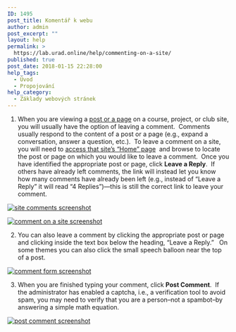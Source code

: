 ```yaml
---
ID: 1495
post_title: Komentář k webu
author: admin
post_excerpt: ""
layout: help
permalink: >
  https://lab.urad.online/help/commenting-on-a-site/
published: true
post_date: 2018-01-15 22:28:00
help_tags:
  - Úvod
  - Propojování
help_category:
  - Základy webových stránek
---
```

1. When you are viewing a <a title="Building blocks: posts, pages, widgets, and plugins" href="https://lab.urad.online/help/building-blocks-posts-pages-widgets-and-plugins/">post or a page</a> on a course, project, or club site, you will usually have the option of leaving a comment.  Comments usually respond to the content of a post or a page (e.g., expand a conversation, answer a question, etc.).  To leave a comment on a site, you will need to <a title="How do I get to my Site?" href="https://lab.urad.online/help/how-do-i-get-to-my-site/">access that site’s “Home” page</a>  and browse to locate the post or page on which you would like to leave a comment.  Once you have identified the appropriate post or page, click <strong>Leave a Reply</strong>.  If others have already left comments, the link will instead let you know how many comments have already been left (e.g., instead of “Leave a Reply” it will read “4 Replies”)—this is still the correct link to leave your comment.

<a href="https://lab.urad.online/wp-content/uploads/2012/08/Commenting_on_a_Site1.png"><img class="alignnone size-full wp-image-3077" src="https://openlab.citytech.cuny.edu/wp-content/uploads/2012/08/Commenting_on_a_Site1.png" alt="site comments screenshot" /></a>

<a href="https://lab.urad.online/wp-content/uploads/2012/08/Commenting_on_a_Site2.png"><img class="alignnone size-full wp-image-3078" title="Commenting_on_a_Site2" src="https://openlab.citytech.cuny.edu/wp-content/uploads/2012/08/Commenting_on_a_Site2.png" alt="comment on a site screenshot" /></a>

2. You can also leave a comment by clicking the appropriate post or page and clicking inside the text box below the heading, “Leave a Reply.”   On some themes you can also click the small speech balloon near the top of a post.

<a href="https://lab.urad.online/wp-content/uploads/2012/08/Commenting_on_a_Site3.png"><img class="alignnone size-full wp-image-3079" title="Commenting_on_a_Site3" src="https://openlab.citytech.cuny.edu/wp-content/uploads/2012/08/Commenting_on_a_Site3.png" alt="comment form screenshot" /></a>

3. When you are finished typing your comment, click <strong>Post Comment</strong>.  If the administrator has enabled a captcha, i.e., a verification tool to avoid spam, you may need to verify that you are a person–not a spambot–by answering a simple math equation.

<a href="https://lab.urad.online/wp-content/uploads/2012/08/Commenting_on_a_Site4.png"><img class="alignnone size-full wp-image-3080" title="Commenting_on_a_Site4" src="https://openlab.citytech.cuny.edu/wp-content/uploads/2012/08/Commenting_on_a_Site4.png" alt="post comment screenshot" /></a>